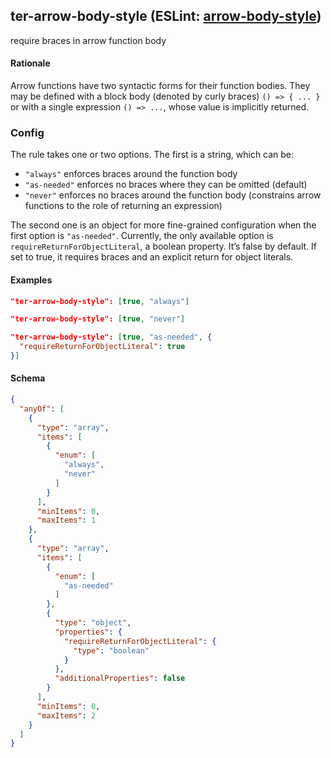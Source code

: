 <!-- Start:AutoDoc:: Modify `src/readme/rules.ts` and run `gulp readme` to update block -->
## ter-arrow-body-style (ESLint: [arrow-body-style](http://eslint.org/docs/rules/arrow-body-style))

require braces in arrow function body

#### Rationale

Arrow functions have two syntactic forms for their function bodies. They may be defined with
a block body (denoted by curly braces) `() => { ... }` or with a single expression
`() => ...`, whose value is implicitly returned.

### Config

The rule takes one or two options. The first is a string, which can be:

- `"always"` enforces braces around the function body
- `"as-needed"` enforces no braces where they can be omitted (default)
- `"never"` enforces no braces around the function body (constrains arrow functions to the
              role of returning an expression)

The second one is an object for more fine-grained configuration when the first option is
`"as-needed"`. Currently, the only available option is `requireReturnForObjectLiteral`, a
boolean property. It’s false by default. If set to true, it requires braces and an explicit
return for object literals.

#### Examples

```json
"ter-arrow-body-style": [true, "always"]
```

```json
"ter-arrow-body-style": [true, "never"]
```

```json
"ter-arrow-body-style": [true, "as-needed", {
  "requireReturnForObjectLiteral": true
}]
```
#### Schema

```json
{
  "anyOf": [
    {
      "type": "array",
      "items": [
        {
          "enum": [
            "always",
            "never"
          ]
        }
      ],
      "minItems": 0,
      "maxItems": 1
    },
    {
      "type": "array",
      "items": [
        {
          "enum": [
            "as-needed"
          ]
        },
        {
          "type": "object",
          "properties": {
            "requireReturnForObjectLiteral": {
              "type": "boolean"
            }
          },
          "additionalProperties": false
        }
      ],
      "minItems": 0,
      "maxItems": 2
    }
  ]
}
```
<!-- End:AutoDoc -->
